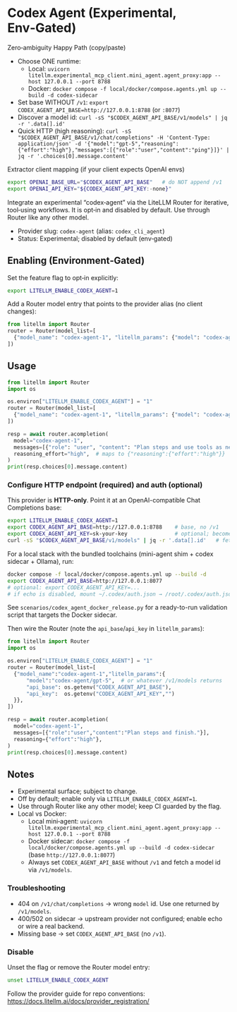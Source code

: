 # Codex Agent (Experimental, Env‑Gated)

Zero‑ambiguity Happy Path (copy/paste)
- Choose ONE runtime:
  - Local: `uvicorn litellm.experimental_mcp_client.mini_agent.agent_proxy:app --host 127.0.0.1 --port 8788`
  - Docker: `docker compose -f local/docker/compose.agents.yml up --build -d codex-sidecar`
- Set base WITHOUT `/v1`: `export CODEX_AGENT_API_BASE=http://127.0.0.1:8788` (or `:8077`)
- Discover a model id: `curl -sS "$CODEX_AGENT_API_BASE/v1/models" | jq -r '.data[].id'`
- Quick HTTP (high reasoning):
  `curl -sS "$CODEX_AGENT_API_BASE/v1/chat/completions" -H 'Content-Type: application/json' -d '{"model":"gpt-5","reasoning":{"effort":"high"},"messages":[{"role":"user","content":"ping"}]}' | jq -r '.choices[0].message.content'`

Extractor client mapping (if your client expects OpenAI envs)
```bash
export OPENAI_BASE_URL="$CODEX_AGENT_API_BASE"   # do NOT append /v1
export OPENAI_API_KEY="${CODEX_AGENT_API_KEY:-none}"
```

Integrate an experimental “codex‑agent” via the LiteLLM Router for iterative, tool‑using workflows.
It is opt‑in and disabled by default. Use through Router like any other model.

- Provider slug: `codex-agent` (alias: `codex_cli_agent`)
- Status: Experimental; disabled by default (env‑gated)

## Enabling (Environment‑Gated)

Set the feature flag to opt‑in explicitly:

```bash
export LITELLM_ENABLE_CODEX_AGENT=1
```

Add a Router model entry that points to the provider alias (no client changes):

```python
from litellm import Router
router = Router(model_list=[
  {"model_name": "codex-agent-1", "litellm_params": {"model": "codex-agent/mini"}},
])
```

## Usage

```python
from litellm import Router
import os

os.environ["LITELLM_ENABLE_CODEX_AGENT"] = "1"
router = Router(model_list=[
  {"model_name": "codex-agent-1", "litellm_params": {"model": "codex-agent/mini"}},
])

resp = await router.acompletion(
  model="codex-agent-1",
  messages=[{"role": "user", "content": "Plan steps and use tools as needed."}],
  reasoning_effort="high",  # maps to {"reasoning":{"effort":"high"}}
)
print(resp.choices[0].message.content)
```

### Configure HTTP endpoint (required) and auth (optional)

This provider is **HTTP-only**. Point it at an OpenAI-compatible Chat Completions base:

```bash
export LITELLM_ENABLE_CODEX_AGENT=1
export CODEX_AGENT_API_BASE=http://127.0.0.1:8788    # base, no /v1
export CODEX_AGENT_API_KEY=sk-your-key               # optional; becomes Authorization: Bearer ...
curl -sS "$CODEX_AGENT_API_BASE/v1/models" | jq -r '.data[].id'   # fetch valid model ids (e.g., "gpt-5")
```

For a local stack with the bundled toolchains (mini-agent shim + codex sidecar + Ollama), run:

```bash
docker compose -f local/docker/compose.agents.yml up --build -d
export CODEX_AGENT_API_BASE=http://127.0.0.1:8077
# optional: export CODEX_AGENT_API_KEY=...
# if echo is disabled, mount ~/.codex/auth.json → /root/.codex/auth.json:ro in the container
```

See `scenarios/codex_agent_docker_release.py` for a ready-to-run validation script that targets the Docker sidecar.

Then wire the Router (note the `api_base`/`api_key` in `litellm_params`):

```python
from litellm import Router
import os

os.environ["LITELLM_ENABLE_CODEX_AGENT"] = "1"
router = Router(model_list=[
  {"model_name":"codex-agent-1","litellm_params":{
      "model":"codex-agent/gpt-5",  # or whatever /v1/models returns
      "api_base": os.getenv("CODEX_AGENT_API_BASE"),
      "api_key":  os.getenv("CODEX_AGENT_API_KEY","")
  }},
])

resp = await router.acompletion(
  model="codex-agent-1",
  messages=[{"role":"user","content":"Plan steps and finish."}],
  reasoning={"effort":"high"},
)
print(resp.choices[0].message.content)
```

## Notes

- Experimental surface; subject to change.
- Off by default; enable only via `LITELLM_ENABLE_CODEX_AGENT=1`.
- Use through Router like any other model; keep CI guarded by the flag.
- Local vs Docker:
  - Local mini‑agent: `uvicorn litellm.experimental_mcp_client.mini_agent.agent_proxy:app --host 127.0.0.1 --port 8788`
  - Docker sidecar: `docker compose -f local/docker/compose.agents.yml up --build -d codex-sidecar` (base `http://127.0.0.1:8077`)
  - Always set `CODEX_AGENT_API_BASE` without `/v1` and fetch a model id via `/v1/models`.

### Troubleshooting
- 404 on `/v1/chat/completions` → wrong `model` id. Use one returned by `/v1/models`.
- 400/502 on sidecar → upstream provider not configured; enable echo or wire a real backend.
- Missing base → set `CODEX_AGENT_API_BASE` (no `/v1`).

### Disable

Unset the flag or remove the Router model entry:

```bash
unset LITELLM_ENABLE_CODEX_AGENT
```

Follow the provider guide for repo conventions: https://docs.litellm.ai/docs/provider_registration/
